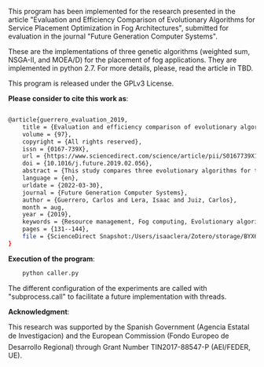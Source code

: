 This program has been implemented for the research presented in the article "Evaluation and Efficiency Comparison of Evolutionary Algorithms for Service Placement Optimization in Fog Architectures", submitted for evaluation in the journal "Future Generation Computer Systems".


These are the implementations of three genetic algorithms (weighted sum, NSGA-II, and MOEA/D) for the placement of fog applications. They are implemented in python 2.7. For more details, please, read the article in TBD.

This program is released under the GPLv3 License.

**Please consider to cite this work as**:

```bash

@article{guerrero_evaluation_2019,
	title = {Evaluation and efficiency comparison of evolutionary algorithms for service placement optimization in fog architectures},
	volume = {97},
	copyright = {All rights reserved},
	issn = {0167-739X},
	url = {https://www.sciencedirect.com/science/article/pii/S0167739X18325147},
	doi = {10.1016/j.future.2019.02.056},
	abstract = {This study compares three evolutionary algorithms for the problem of fog service placement: weighted sum genetic algorithm (WSGA), non-dominated sorting genetic algorithm II (NSGA-II), and multiobjective evolutionary algorithm based on decomposition (MOEA/D). A model for the problem domain (fog architecture and fog applications) and for the optimization (objective functions and solutions) is presented. Our main concerns are related to optimize the network latency, the service spread and the use of the resources. The algorithms are evaluated with a random Barabasi–Albert network topology with 100 devices and with two experiment sizes of 100 and 200 application services. The results showed that NSGA-II obtained the highest optimizations of the objectives and the highest diversity of the solution space. On the contrary, MOEA/D was better to reduce the execution times. The WSGA algorithm did not show any benefit with regard to the other two algorithms.},
	language = {en},
	urldate = {2022-03-30},
	journal = {Future Generation Computer Systems},
	author = {Guerrero, Carlos and Lera, Isaac and Juiz, Carlos},
	month = aug,
	year = {2019},
	keywords = {Resource management, Fog computing, Evolutionary algorithms, Service placement},
	pages = {131--144},
	file = {ScienceDirect Snapshot:/Users/isaaclera/Zotero/storage/BYX6RMZ5/S0167739X18325147.html:text/html},
}

```

**Execution of the program**:

```bash
    python caller.py
```
The different configuration of the experiments are called with  "subprocess.call" to facilitate a future implementation with threads.


**Acknowledgment**:

This research was supported by the Spanish Government (Agencia Estatal de Investigacion) and the European Commission (Fondo Europeo de Desarrollo Regional) through Grant Number TIN2017-88547-P (AEI/FEDER, UE).
